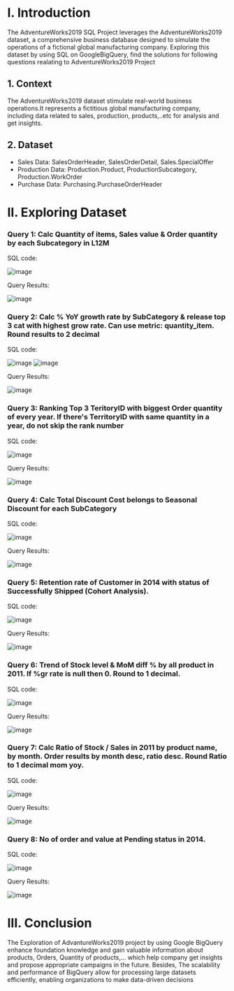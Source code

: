 # I. Introduction
The AdventureWorks2019 SQL Project leverages the AdventureWorks2019 dataset, a comprehensive business database designed to simulate the operations of a fictional global manufacturing company. Exploring this dataset by using SQL on GoogleBigQuery, find the solutions for following questions realating to AdventureWorks2019 Project
## 1. Context
The AdventureWorks2019 dataset stimulate real-world business operations.It represents a fictitious global manufacturing company, including data related to sales, production, products,..etc for analysis and get insights.
## 2. Dataset
- Sales Data: SalesOrderHeader, SalesOrderDetail, Sales.SpecialOffer
- Production Data: Production.Product, ProductionSubcategory, Production.WorkOrder
- Purchase Data: Purchasing.PurchaseOrderHeader
# II. Exploring Dataset
### Query 1: Calc Quantity of items, Sales value & Order quantity by each Subcategory in L12M

SQL code:

![image](https://github.com/user-attachments/assets/f89b6a12-024c-44c7-a39f-4ca080a83247)

Query Results:

![image](https://github.com/user-attachments/assets/79eef940-2de1-4dd1-ab32-683798357021)

### Query 2: Calc % YoY growth rate by SubCategory & release top 3 cat with highest grow rate. Can use metric: quantity_item. Round results to 2 decimal

SQL code:

![image](https://github.com/user-attachments/assets/55195eae-c021-4de6-9245-34b5a7c62f34)
![image](https://github.com/user-attachments/assets/3ec1ac06-1d61-408e-aea1-f9aaa33c9633)

Query Results:

![image](https://github.com/user-attachments/assets/08c66ae2-f0b5-4332-951c-6a1fdf5b024e)

### Query 3: Ranking Top 3 TeritoryID with biggest Order quantity of every year. If there's TerritoryID with same quantity in a year, do not skip the rank number

SQL code:

![image](https://github.com/user-attachments/assets/c58505cc-c0d6-480f-a3e0-a3d24df1605e)

Query Results:

![image](https://github.com/user-attachments/assets/29613979-e0ac-4f66-b55d-4c6f2586bf20)

### Query 4: Calc Total Discount Cost belongs to Seasonal Discount for each SubCategory

SQL code:

![image](https://github.com/user-attachments/assets/799ace78-2f73-44e1-971f-c5f7f0126a91)

Query Results:

![image](https://github.com/user-attachments/assets/c4767967-4e92-45ac-94f8-a53041f6ec3f)

### Query 5: Retention rate of Customer in 2014 with status of Successfully Shipped (Cohort Analysis).

SQL code:

![image](https://github.com/user-attachments/assets/ca48497d-10e9-4cd7-a6c7-4bac6e4c494f)

Query Results:

![image](https://github.com/user-attachments/assets/ce73de61-e6dc-450e-a865-58e153b725df)

### Query 6: Trend of Stock level & MoM diff % by all product in 2011. If %gr rate is null then 0. Round to 1 decimal.

SQL code:

![image](https://github.com/user-attachments/assets/f360244b-d480-43c0-b05f-7803347b4caf)

Query Results:

![image](https://github.com/user-attachments/assets/1c3e1c05-f04c-4b8c-8e8a-e7be09cb5ca5)

### Query 7: Calc Ratio of Stock / Sales in 2011 by product name, by month. Order results by month desc, ratio desc. Round Ratio to 1 decimal mom yoy.

SQL code:

![image](https://github.com/user-attachments/assets/7f48d973-c6c8-4067-b79d-61743b6bd7e3)

Query Results:

![image](https://github.com/user-attachments/assets/94c8e5c1-f60b-4913-acf0-2487db9499a6)

### Query 8: No of order and value at Pending status in 2014.

SQL code:

![image](https://github.com/user-attachments/assets/a3a6003b-bfd5-4160-8ae0-fdbd6b073947)

Query Results:

![image](https://github.com/user-attachments/assets/8245e3b6-31d7-421e-a015-d0e0f3f9e2b6)

# III. Conclusion
The Exploration of AdvantureWorks2019 project by using Google BigQuery enhance foundation knowledge and gain valuable information about products, Orders, Quantity of products,... which help company get insights and propose appropriate campaigns in the future. Besides, The scalability and performance of BigQuery allow for processing large datasets efficiently, enabling organizations to make data-driven decisions 






















